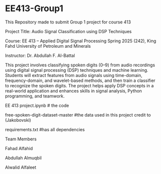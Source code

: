 # EE413-Group1
This Repository made to submit Group 1 project for course 413

Project Title:
Audio Signal Classification using DSP Techniques

Course:
EE 413 – Applied Digital Signal Processing
Spring 2025 (242), King Fahd University of Petroleum and Minerals

Instructor:
Dr. Abdullah F. Al-Battal

This project involves classifying spoken digits (0–9) from audio recordings using digital signal processing (DSP) techniques and machine learning. Students will extract features from audio signals using time-domain, frequency-domain, and wavelet-based methods, and then train a classifier to recognize the spoken digits. The project helps apply DSP concepts in a real-world application and enhances skills in signal analysis, Python programming, and teamwork.


EE 413 project.ipynb   # the code 

free-spoken-digit-dataset-master  #the data used in this project credit to (Jakobovski)

requirements.txt  #has all dependencies

Team Members

Fahad Alfahid

Abdullah Almuqbil

Alwalid Alfaleet
